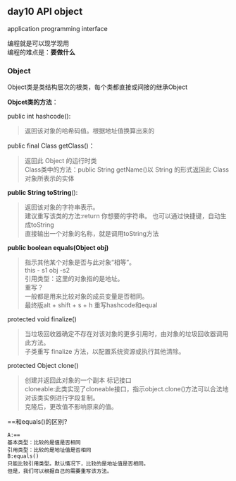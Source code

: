 ##  day10 API object ##
application programming interface

编程就是可以现学现用  
编程的难点是：**要做什么**

### Object ###
Object类是类结构层次的根类，每个类都直接或间接的继承Object  

**Objcet类的方法**：  

public int hashcode():


> 返回该对象的哈希码值。根据地址值换算出来的
   
 public final Class getClass()：


> 返回此 Object 的运行时类    
> Class类中的方法：public String getName()以 String 的形式返回此 Class 对象所表示的实体  
   
**public String toString**():  

> 返回该对象的字符串表示。  
> 建议重写该类的方法:return 你想要的字符串。
 			也可以通过快捷键，自动生成toString 				
 			直接输出一个对象的名称，就是调用toString方法
 
**public boolean equals(Object obj)**


> 指示其他某个对象是否与此对象“相等”。   
> this - s1   obj -s2	  
> 引用类型：这里的对象指的是地址。  
重写？  
一般都是用来比较对象的成员变量是否相同。  
最终版alt + shift + s + h  重写hashcode和equal
 
protected void finalize()
> 当垃圾回收器确定不存在对该对象的更多引用时，由对象的垃圾回收器调用此方法。  
> 子类重写 finalize 方法，以配置系统资源或执行其他清除。   
> 

protected Object clone()


> 创建并返回此对象的一个副本
> 标记接口  
> cloneable:此类实现了cloneable接口，指示object.clone()方法可以合法地对该类实例进行字段复制。    
> 克隆后，更改值不影响原来的值。

==和equals()的区别?  

    A:==
    基本类型：比较的是值是否相同
    引用类型：比较的是地址值是否相同
    B:equals()
    只能比较引用类型。默认情况下，比较的是地址值是否相同。
    但是，我们可以根据自己的需要重写该方法。